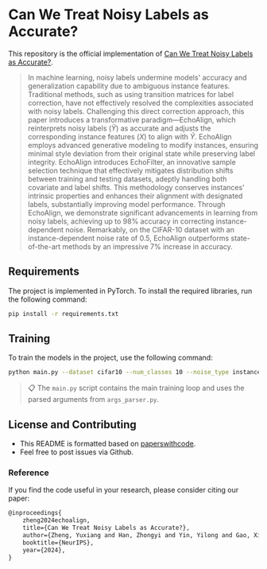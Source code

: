 # Can We Treat Noisy Labels as Accurate?

This repository is the official implementation of [Can We Treat Noisy Labels as Accurate?](https://arxiv.org/abs/2030.12345). 

>In machine learning, noisy labels undermine models' accuracy and generalization capability due to ambiguous instance features. Traditional methods, such as using transition matrices for label correction, have not effectively resolved the complexities associated with noisy labels. Challenging this direct correction approach, this paper introduces a transformative paradigm—EchoAlign, which reinterprets noisy labels ($\tilde{Y}$) as accurate and adjusts the corresponding instance features ($X$) to align with $\tilde{Y}$. EchoAlign employs advanced generative modeling to modify instances, ensuring minimal style deviation from their original state while preserving label integrity. EchoAlign introduces EchoFilter, an innovative sample selection technique that effectively mitigates distribution shifts between training and testing datasets, adeptly handling both covariate and label shifts. This methodology conserves instances' intrinsic properties and enhances their alignment with designated labels, substantially improving model performance. Through EchoAlign, we demonstrate significant advancements in learning from noisy labels, achieving up to 98\% accuracy in correcting instance-dependent noise. Remarkably, on the CIFAR-10 dataset with an instance-dependent noise rate of 0.5, EchoAlign outperforms state-of-the-art methods by an impressive 7\% increase in accuracy.

## Requirements

The project is implemented in PyTorch. To install the required libraries, run the following command:

```bash
pip install -r requirements.txt
```

## Training

To train the models in the project, use the following command:

```bash
python main.py --dataset cifar10 --num_classes 10 --noise_type instance --noise_rate 0.5 
```

>📋 The `main.py` script contains the main training loop and uses the parsed arguments from `args_parser.py`.

## License and Contributing

- This README is formatted based on [paperswithcode](https://github.com/paperswithcode/releasing-research-code).
- Feel free to post issues via Github.

### Reference

If you find the code useful in your research, please consider citing our paper:

```latex
@inproceedings{
    zheng2024echoalign,
    title={Can We Treat Noisy Labels as Accurate?},
    author={Zheng, Yuxiang and Han, Zhongyi and Yin, Yilong and Gao, Xin and Liu, Tongliang},
    booktitle={NeurIPS},
    year={2024},
}
```


